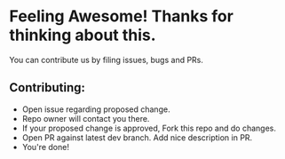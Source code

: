 # Feeling Awesome! Thanks for thinking about this.
You can contribute us by filing issues, bugs and PRs.

## Contributing:
- Open issue regarding proposed change.
- Repo owner will contact you there.
- If your proposed change is approved, Fork this repo and do changes.
- Open PR against latest dev branch. Add nice description in PR.
- You're done!